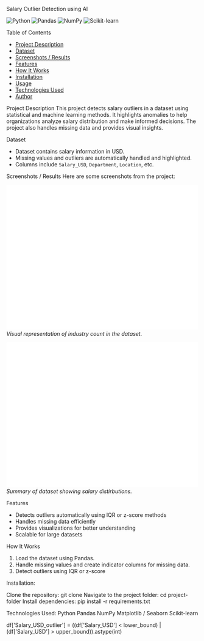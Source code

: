 Salary Outlier Detection using AI

![Python](https://img.shields.io/badge/Python-3.11-blue)
![Pandas](https://img.shields.io/badge/Pandas-1.5.3-green)
![NumPy](https://img.shields.io/badge/NumPy-1.26.0-orange)
![Scikit-learn](https://img.shields.io/badge/Scikit--learn-1.3.2-yellow)

Table of Contents
- [Project Description](#project-description)
- [Dataset](#dataset)
- [Screenshots / Results](#screenshots--results)
- [Features](#features)
- [How It Works](#how-it-works)
- [Installation](#installation)
- [Usage](#usage)
- [Technologies Used](#technologies-used)
- [Author](#author)

Project Description
This project detects salary outliers in a dataset using statistical and machine learning methods. It highlights anomalies to help organizations analyze salary distribution and make informed decisions. The project also handles missing data and provides visual insights.

Dataset
- Dataset contains salary information in USD.
- Missing values and outliers are automatically handled and highlighted.
- Columns include `Salary_USD`, `Department`, `Location`, etc.

Screenshots / Results
Here are some screenshots from the project:

![Salary Outlier Plot](images/industry_count.png)  
*Visual representation of industry count in the dataset.*

![Data Overview](images/salary_boxplot.png)  
*Summary of dataset showing salary distirbutions.*

Features
- Detects outliers automatically using IQR or z-score methods
- Handles missing data efficiently
- Provides visualizations for better understanding
- Scalable for large datasets

How It Works
1. Load the dataset using Pandas.
2. Handle missing values and create indicator columns for missing data.
3. Detect outliers using IQR or z-score

Installation:

Clone the repository:
    git clone <your-repo-link>
Navigate to the project folder:
    cd project-folder
Install dependencies:
    pip install -r requirements.txt

Technologies Used:
     Python
     Pandas
     NumPy
     Matplotlib / Seaborn
     Scikit-learn
   
   df['Salary_USD_outlier'] = ((df['Salary_USD'] < lower_bound) | (df['Salary_USD'] > upper_bound)).astype(int)
